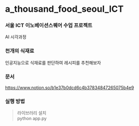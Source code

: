 # a_thousand_food_seoul_ICT
### 서울 ICT 이노베이션스퀘어 수업 프로젝트
AI 시각과정
### 천개의 식재료
인공지능으로 식재료를 판단하여 레시피를 추천해보자

### 문서
https://www.notion.so/b1e37b0dcd6c4b37834847265075b4e9

### 실행 방법 
> 라이브러리 설치  
> python app.py
